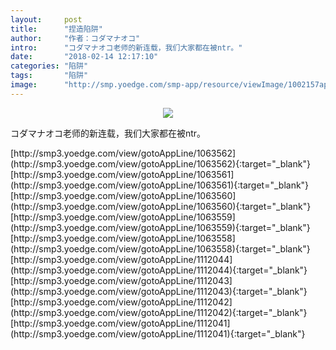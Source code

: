```yaml
---
layout:     post
title:      "捏造陷阱"
author:     "作者：コダマナオコ"
intro:      "コダマナオコ老师的新连载，我们大家都在被ntr。"
date:       "2018-02-14 12:17:10"
categories: "陷阱"
tags:       "陷阱"
image:      "http://smp.yoedge.com/smp-app/resource/viewImage/1002157appline.png"
---
```

<div style="text-align: center">
<p><img src="http://smp.yoedge.com/smp-app/resource/viewImage/1002157appline.png"/></p>
</div>
<p class="post-meta">
<span>コダマナオコ老师的新连载，我们大家都在被ntr。</span>
</p>
[http://smp3.yoedge.com/view/gotoAppLine/1063562](http://smp3.yoedge.com/view/gotoAppLine/1063562){:target="_blank"}
[http://smp3.yoedge.com/view/gotoAppLine/1063561](http://smp3.yoedge.com/view/gotoAppLine/1063561){:target="_blank"}
[http://smp3.yoedge.com/view/gotoAppLine/1063560](http://smp3.yoedge.com/view/gotoAppLine/1063560){:target="_blank"}
[http://smp3.yoedge.com/view/gotoAppLine/1063559](http://smp3.yoedge.com/view/gotoAppLine/1063559){:target="_blank"}
[http://smp3.yoedge.com/view/gotoAppLine/1063558](http://smp3.yoedge.com/view/gotoAppLine/1063558){:target="_blank"}
[http://smp3.yoedge.com/view/gotoAppLine/1112044](http://smp3.yoedge.com/view/gotoAppLine/1112044){:target="_blank"}
[http://smp3.yoedge.com/view/gotoAppLine/1112043](http://smp3.yoedge.com/view/gotoAppLine/1112043){:target="_blank"}
[http://smp3.yoedge.com/view/gotoAppLine/1112042](http://smp3.yoedge.com/view/gotoAppLine/1112042){:target="_blank"}
[http://smp3.yoedge.com/view/gotoAppLine/1112041](http://smp3.yoedge.com/view/gotoAppLine/1112041){:target="_blank"}


